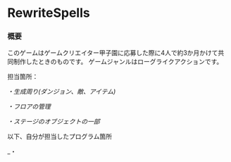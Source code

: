 # RewriteSpells

### 概要
このゲームはゲームクリエイター甲子園に応募した際に4人で約3か月かけて共同制作したときのものです。
ゲームジャンルはローグライクアクションです。

担当箇所：

_・生成周り(ダンジョン、敵、アイテム)_

_・フロアの管理_

_・ステージのオブジェクトの一部_

以下、自分が担当したプログラム箇所

_・



